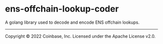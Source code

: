 # ens-offchain-lookup-coder

A golang library used to decode and encode ENS offchain lookups.

---

Copyright © 2022 Coinbase, Inc. Licensed under the Apache License v2.0.
